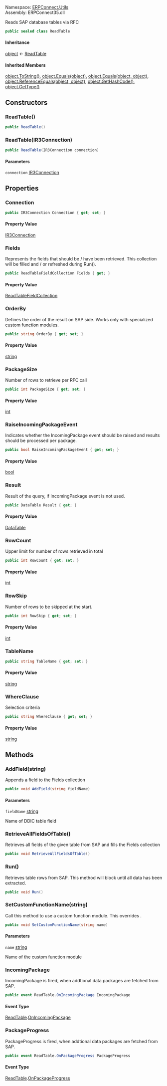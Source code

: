 
Namespace: [ERPConnect.Utils](index.md)  
Assembly: ERPConnect35.dll  

Reads SAP database tables via RFC

```csharp
public sealed class ReadTable
```

#### Inheritance

[object](https://learn.microsoft.com/dotnet/api/system.object) ← 
[ReadTable](ERPConnect.Utils.ReadTable.md)

#### Inherited Members

[object.ToString\(\)](https://learn.microsoft.com/dotnet/api/system.object.tostring), 
[object.Equals\(object\)](https://learn.microsoft.com/dotnet/api/system.object.equals\#system\-object\-equals\(system\-object\)), 
[object.Equals\(object, object\)](https://learn.microsoft.com/dotnet/api/system.object.equals\#system\-object\-equals\(system\-object\-system\-object\)), 
[object.ReferenceEquals\(object, object\)](https://learn.microsoft.com/dotnet/api/system.object.referenceequals), 
[object.GetHashCode\(\)](https://learn.microsoft.com/dotnet/api/system.object.gethashcode), 
[object.GetType\(\)](https://learn.microsoft.com/dotnet/api/system.object.gettype)

## Constructors

### <a id="ERPConnect_Utils_ReadTable__ctor"></a> ReadTable\(\)

```csharp
public ReadTable()
```

### <a id="ERPConnect_Utils_ReadTable__ctor_ERPConnect_IR3Connection_"></a> ReadTable\(IR3Connection\)

```csharp
public ReadTable(IR3Connection connection)
```

#### Parameters

`connection` [IR3Connection](../erpconnect/ERPConnect.IR3Connection.md)

## Properties

### <a id="ERPConnect_Utils_ReadTable_Connection"></a> Connection

```csharp
public IR3Connection Connection { get; set; }
```

#### Property Value

 [IR3Connection](../erpconnect/ERPConnect.IR3Connection.md)

### <a id="ERPConnect_Utils_ReadTable_Fields"></a> Fields

Represents the fields that should be / have been retrieved.
This collection will be filled and / or refreshed during Run().

```csharp
public ReadTableFieldCollection Fields { get; }
```

#### Property Value

 [ReadTableFieldCollection](ERPConnect.Utils.ReadTableFieldCollection.md)

### <a id="ERPConnect_Utils_ReadTable_OrderBy"></a> OrderBy

Defines the order of the result on SAP side.
Works only with specialized custom function modules.

```csharp
public string OrderBy { get; set; }
```

#### Property Value

 [string](https://learn.microsoft.com/dotnet/api/system.string)

### <a id="ERPConnect_Utils_ReadTable_PackageSize"></a> PackageSize

Number of rows to retrieve per RFC call

```csharp
public int PackageSize { get; set; }
```

#### Property Value

 [int](https://learn.microsoft.com/dotnet/api/system.int32)

### <a id="ERPConnect_Utils_ReadTable_RaiseIncomingPackageEvent"></a> RaiseIncomingPackageEvent

Indicates whether the IncomingPackage event should be raised
and results should be processed per package.

```csharp
public bool RaiseIncomingPackageEvent { get; set; }
```

#### Property Value

 [bool](https://learn.microsoft.com/dotnet/api/system.boolean)

### <a id="ERPConnect_Utils_ReadTable_Result"></a> Result

Result of the query, if IncomingPackage event is not used.

```csharp
public DataTable Result { get; }
```

#### Property Value

 [DataTable](https://learn.microsoft.com/dotnet/api/system.data.datatable)

### <a id="ERPConnect_Utils_ReadTable_RowCount"></a> RowCount

Upper limit for number of rows retrieved in total

```csharp
public int RowCount { get; set; }
```

#### Property Value

 [int](https://learn.microsoft.com/dotnet/api/system.int32)

### <a id="ERPConnect_Utils_ReadTable_RowSkip"></a> RowSkip

Number of rows to be skipped at the start.

```csharp
public int RowSkip { get; set; }
```

#### Property Value

 [int](https://learn.microsoft.com/dotnet/api/system.int32)

### <a id="ERPConnect_Utils_ReadTable_TableName"></a> TableName

```csharp
public string TableName { get; set; }
```

#### Property Value

 [string](https://learn.microsoft.com/dotnet/api/system.string)

### <a id="ERPConnect_Utils_ReadTable_WhereClause"></a> WhereClause

Selection criteria

```csharp
public string WhereClause { get; set; }
```

#### Property Value

 [string](https://learn.microsoft.com/dotnet/api/system.string)

## Methods

### <a id="ERPConnect_Utils_ReadTable_AddField_System_String_"></a> AddField\(string\)

Appends a field to the Fields collection

```csharp
public void AddField(string fieldName)
```

#### Parameters

`fieldName` [string](https://learn.microsoft.com/dotnet/api/system.string)

Name of DDIC table field

### <a id="ERPConnect_Utils_ReadTable_RetrieveAllFieldsOfTable"></a> RetrieveAllFieldsOfTable\(\)

Retrieves all fields of the given table from SAP
and fills the Fields collection

```csharp
public void RetrieveAllFieldsOfTable()
```

### <a id="ERPConnect_Utils_ReadTable_Run"></a> Run\(\)

Retrieves table rows from SAP.
This method will block until all data has been extracted.

```csharp
public void Run()
```

### <a id="ERPConnect_Utils_ReadTable_SetCustomFunctionName_System_String_"></a> SetCustomFunctionName\(string\)

Call this method to use a custom function module. This
overrides <xref href="ERPConnect.IR3Connection.ReadTableFunctionName" data-throw-if-not-resolved="false"></xref>.

```csharp
public void SetCustomFunctionName(string name)
```

#### Parameters

`name` [string](https://learn.microsoft.com/dotnet/api/system.string)

Name of the custom function module

### <a id="ERPConnect_Utils_ReadTable_IncomingPackage"></a> IncomingPackage

IncomingPackage is fired, when addtional data packages are fetched from SAP.

```csharp
public event ReadTable.OnIncomingPackage IncomingPackage
```

#### Event Type

 [ReadTable](ERPConnect.Utils.ReadTable.md).[OnIncomingPackage](ERPConnect.Utils.ReadTable.OnIncomingPackage.md)

### <a id="ERPConnect_Utils_ReadTable_PackageProgress"></a> PackageProgress

PackageProgress is fired, when addtional data packages are fetched from SAP.

```csharp
public event ReadTable.OnPackageProgress PackageProgress
```

#### Event Type

 [ReadTable](ERPConnect.Utils.ReadTable.md).[OnPackageProgress](ERPConnect.Utils.ReadTable.OnPackageProgress.md)

